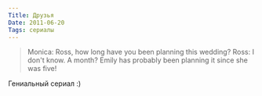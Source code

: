 ```yaml
---
Title: Друзья
Date: 2011-06-20
Tags: сериалы
---
```


> Monica: Ross, how long have you been planning this wedding?
> Ross: I don't know. A month?
> Emily has probably been planning it since she was five!

Гениальный сериал :)